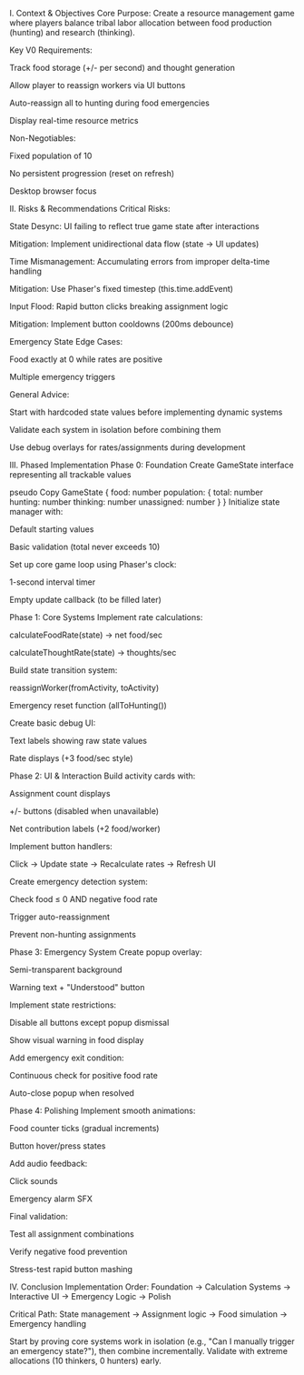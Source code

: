 I. Context & Objectives
Core Purpose: Create a resource management game where players balance tribal labor allocation between food production (hunting) and research (thinking).

Key V0 Requirements:

Track food storage (+/- per second) and thought generation

Allow player to reassign workers via UI buttons

Auto-reassign all to hunting during food emergencies

Display real-time resource metrics

Non-Negotiables:

Fixed population of 10

No persistent progression (reset on refresh)

Desktop browser focus

II. Risks & Recommendations
Critical Risks:

State Desync: UI failing to reflect true game state after interactions

Mitigation: Implement unidirectional data flow (state → UI updates)

Time Mismanagement: Accumulating errors from improper delta-time handling

Mitigation: Use Phaser's fixed timestep (this.time.addEvent)

Input Flood: Rapid button clicks breaking assignment logic

Mitigation: Implement button cooldowns (200ms debounce)

Emergency State Edge Cases:

Food exactly at 0 while rates are positive

Multiple emergency triggers

General Advice:

Start with hardcoded state values before implementing dynamic systems

Validate each system in isolation before combining them

Use debug overlays for rates/assignments during development

III. Phased Implementation
Phase 0: Foundation
Create GameState interface representing all trackable values

pseudo
Copy
GameState {
  food: number
  population: {
    total: number
    hunting: number
    thinking: number
    unassigned: number
  }
}
Initialize state manager with:

Default starting values

Basic validation (total never exceeds 10)

Set up core game loop using Phaser's clock:

1-second interval timer

Empty update callback (to be filled later)

Phase 1: Core Systems
Implement rate calculations:

calculateFoodRate(state) → net food/sec

calculateThoughtRate(state) → thoughts/sec

Build state transition system:

reassignWorker(fromActivity, toActivity)

Emergency reset function (allToHunting())

Create basic debug UI:

Text labels showing raw state values

Rate displays (+3 food/sec style)

Phase 2: UI & Interaction
Build activity cards with:

Assignment count displays

+/- buttons (disabled when unavailable)

Net contribution labels (+2 food/worker)

Implement button handlers:

Click → Update state → Recalculate rates → Refresh UI

Create emergency detection system:

Check food ≤ 0 AND negative food rate

Trigger auto-reassignment

Prevent non-hunting assignments

Phase 3: Emergency System
Create popup overlay:

Semi-transparent background

Warning text + "Understood" button

Implement state restrictions:

Disable all buttons except popup dismissal

Show visual warning in food display

Add emergency exit condition:

Continuous check for positive food rate

Auto-close popup when resolved

Phase 4: Polishing
Implement smooth animations:

Food counter ticks (gradual increments)

Button hover/press states

Add audio feedback:

Click sounds

Emergency alarm SFX

Final validation:

Test all assignment combinations

Verify negative food prevention

Stress-test rapid button mashing

IV. Conclusion
Implementation Order:
Foundation → Calculation Systems → Interactive UI → Emergency Logic → Polish

Critical Path:
State management → Assignment logic → Food simulation → Emergency handling

Start by proving core systems work in isolation (e.g., "Can I manually trigger an emergency state?"), then combine incrementally. Validate with extreme allocations (10 thinkers, 0 hunters) early.
